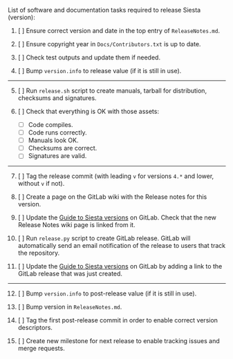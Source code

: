 List of software and documentation tasks required to release Siesta (version):

1. [ ] Ensure correct version and date in the top entry of `ReleaseNotes.md`.

2. [ ] Ensure copyright year in `Docs/Contributors.txt` is up to date.

3. [ ] Check test outputs and update them if needed.

4. [ ] Bump `version.info` to release value (if it is still in use).

----

5. [ ] Run `release.sh` script to create manuals, tarball for distribution, checksums and signatures.

6. [ ] Check that everything is OK with those assets:
    - [ ] Code compiles.
    - [ ] Code runs correctly.
    - [ ] Manuals look OK.
    - [ ] Checksums are correct.
    - [ ] Signatures are valid.

----

7. [ ] Tag the release commit (with leading `v` for versions `4.*` and lower, without `v` if not).

8. [ ] Create a page on the GitLab wiki with the Release notes for this version.

9. [ ] Update the [Guide to Siesta versions](https://gitlab.com/siesta-project/siesta/-/wikis/Guide-to-Siesta-versions) on GitLab.
       Check that the new Release Notes wiki page is linked from it.

10. [ ] Run `release.py` script to create GitLab release.
       GitLab will automatically send an email notification of the release to users that track the repository.

11. [ ] Update the [Guide to Siesta versions](https://gitlab.com/siesta-project/siesta/-/wikis/Guide-to-Siesta-versions) on GitLab
        by adding a link to the GitLab release that was just created.

----

12. [ ] Bump `version.info` to post-release value (if it is still in use).

13. [ ] Bump version in `ReleaseNotes.md`.

14. [ ] Tag the first post-release commit in order to enable correct version descriptors.

15. [ ] Create new milestone for next release to enable tracking issues and merge requests.
